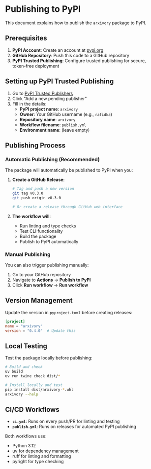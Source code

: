 # Publishing to PyPI

This document explains how to publish the `arxivory` package to PyPI.

## Prerequisites

1. **PyPI Account**: Create an account at [pypi.org](https://pypi.org/account/register/)
2. **GitHub Repository**: Push this code to a GitHub repository
3. **PyPI Trusted Publishing**: Configure trusted publishing for secure, token-free deployment

## Setting up PyPI Trusted Publishing

1. Go to [PyPI Trusted Publishers](https://pypi.org/manage/account/publishing/)
2. Click "Add a new pending publisher"
3. Fill in the details:
   - **PyPI project name**: `arxivory`
   - **Owner**: Your GitHub username (e.g., `rafidka`)
   - **Repository name**: `arxivory`
   - **Workflow filename**: `publish.yml`
   - **Environment name**: (leave empty)

## Publishing Process

### Automatic Publishing (Recommended)

The package will automatically be published to PyPI when you:

1. **Create a GitHub Release**:

   ```bash
   # Tag and push a new version
   git tag v0.3.0
   git push origin v0.3.0

   # Or create a release through GitHub web interface
   ```

2. **The workflow will**:
   - Run linting and type checks
   - Test CLI functionality
   - Build the package
   - Publish to PyPI automatically

### Manual Publishing

You can also trigger publishing manually:

1. Go to your GitHub repository
2. Navigate to **Actions** → **Publish to PyPI**
3. Click **Run workflow** → **Run workflow**

## Version Management

Update the version in `pyproject.toml` before creating releases:

```toml
[project]
name = "arxivory"
version = "0.4.0"  # Update this
```

## Local Testing

Test the package locally before publishing:

```bash
# Build and check
uv build
uv run twine check dist/*

# Install locally and test
pip install dist/arxivory-*.whl
arxivory --help
```

## CI/CD Workflows

- **`ci.yml`**: Runs on every push/PR for linting and testing
- **`publish.yml`**: Runs on releases for automated PyPI publishing

Both workflows use:

- Python 3.12
- uv for dependency management
- ruff for linting and formatting
- pyright for type checking
